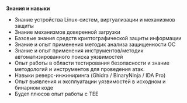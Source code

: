 **Знания и навыки**

- Знание устройства Linux-систем, виртуализации и механизмов защиты
- Знание механизмов доверенной загрузки
- Базовые знания средств криптографической защиты информации
- Знание и опыт применения методик анализа защищенности ОС
- Знание и опыт применения инструментов/методик автоматизированного поиска уязвимостей
- Опыт работы в области тестирования безопасности и знание методологий и инструментов для проведения атак.
- Навыки реверс-инжиниринга (Ghidra / BinaryNinja / IDA Pro)
- Опыт выявления и эксплуатации уязвимостей в исходном и бинарном коде
- Будет плюсов опыт работы с TEE
